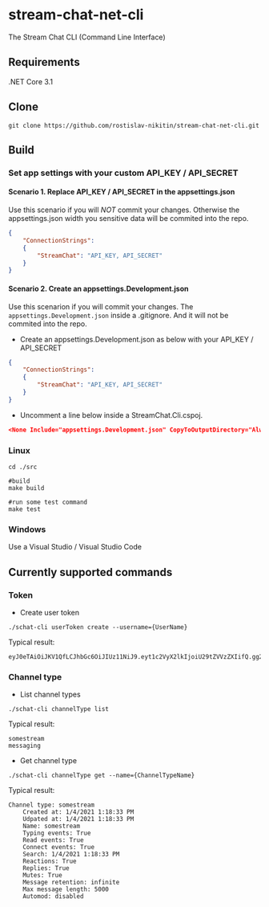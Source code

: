 # stream-chat-net-cli
The Stream Chat CLI (Command Line Interface)

## Requirements
.NET Core 3.1

## Clone
```console
git clone https://github.com/rostislav-nikitin/stream-chat-net-cli.git
```

## Build
### Set app settings with your custom API_KEY / API_SECRET
#### Scenario 1. Replace API_KEY / API_SECRET in the appsettings.json
Use this scenario if you will *NOT* commit your changes. Otherwise the appsettings.json width you sensitive data will be commited into the repo.
```JSON
{
	"ConnectionStrings":
	{
		"StreamChat": "API_KEY, API_SECRET"
	}
}
```
#### Scenario 2. Create an appsettings.Development.json
Use this scenarion if you will commit your changes. The `appsettings.Development.json` inside a .gitignore. And it will not be commited into the repo.
* Create an appsettings.Development.json as below with your API_KEY / API_SECRET
```JSON
{
	"ConnectionStrings":
	{
		"StreamChat": "API_KEY, API_SECRET"
	}
}
```
* Uncomment a line below inside a StreamChat.Cli.cspoj.
```JSON
<None Include="appsettings.Development.json" CopyToOutputDirectory="Always" />
```
### Linux
```console
cd ./src

#build
make build

#run some test command
make test
```

### Windows
Use a Visual Studio / Visual Studio Code

## Currently supported commands
### Token
- Create user token
```console 
./schat-cli userToken create --username={UserName}
```
Typical result:
```console
eyJ0eTAiOiJKV1QfLCJhbGc6OiJIUz11NiJ9.eyt1c2VyX2lkIjoiU29tZVVzZXIifQ.gg2Lhd6fsvAtmimuDRQ14tq6iH5cYYm3F7K1sZS4P3w
```

### Channel type
- List channel types
```console 
./schat-cli channelType list
```
Typical result:
```console
somestream
messaging
```
- Get channel type
```console
./schat-cli channelType get --name={ChannelTypeName}
```
Typical result:
```console
Channel type: somestream
	Created at: 1/4/2021 1:18:33 PM
	Udpated at: 1/4/2021 1:18:33 PM
	Name: somestream
	Typing events: True
	Read events: True
	Connect events: True
	Search: 1/4/2021 1:18:33 PM
	Reactions: True
	Replies: True
	Mutes: True
	Message retention: infinite
	Max message length: 5000
	Automod: disabled
```
